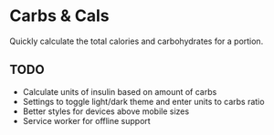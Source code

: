 # Carbs & Cals

Quickly calculate the total calories and carbohydrates for a portion.

## TODO
- Calculate units of insulin based on amount of carbs
- Settings to toggle light/dark theme and enter units to carbs ratio
- Better styles for devices above mobile sizes
- Service worker for offline support
